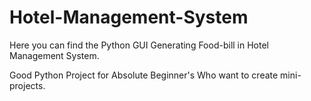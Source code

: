 # Hotel-Management-System

Here you can find the Python GUI Generating
Food-bill in Hotel Management System.

Good Python Project for Absolute Beginner's 
Who want to create mini-projects.
